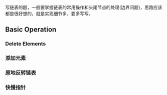 
写链表的题，一般要掌握链表的常用操作和头尾节点的处理(边界问题)，思路应该都是很好想的，就是实现细节多，要多写写。

## Basic Operation

### Delete Elements

### 添加元素

### 原地反转链表

### 快慢指针

